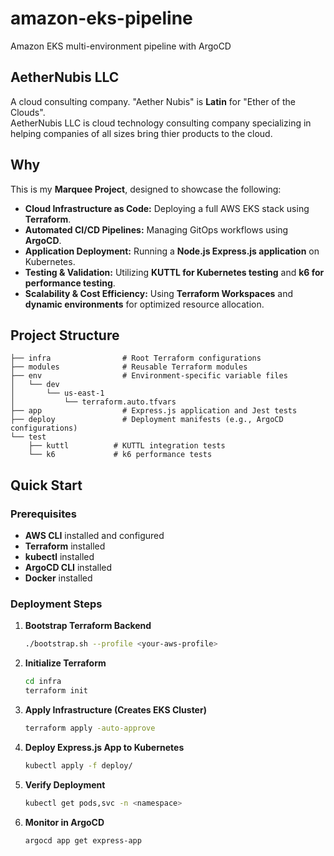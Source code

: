 # amazon-eks-pipeline
Amazon EKS multi-environment pipeline with ArgoCD

## AetherNubis LLC
A cloud consulting company.  "Aether Nubis" is **Latin** for "Ether of the Clouds".  
AetherNubis LLC is cloud technology consulting company specializing in helping companies of all sizes bring thier products to the cloud.

## Why
This is my **Marquee Project**, designed to showcase the following:
- **Cloud Infrastructure as Code:** Deploying a full AWS EKS stack using **Terraform**.
- **Automated CI/CD Pipelines:** Managing GitOps workflows using **ArgoCD**.
- **Application Deployment:** Running a **Node.js Express.js application** on Kubernetes.
- **Testing & Validation:** Utilizing **KUTTL for Kubernetes testing** and **k6 for performance testing**.
- **Scalability & Cost Efficiency:** Using **Terraform Workspaces** and **dynamic environments** for optimized resource allocation.

## Project Structure
```
├── infra                # Root Terraform configurations
├── modules              # Reusable Terraform modules
├── env                  # Environment-specific variable files 
│   └── dev
│       └── us-east-1
│           └── terraform.auto.tfvars
├── app                  # Express.js application and Jest tests
├── deploy               # Deployment manifests (e.g., ArgoCD configurations)
└── test
    ├── kuttl          # KUTTL integration tests
    └── k6             # k6 performance tests
```
## Quick Start

### Prerequisites
- **AWS CLI** installed and configured
- **Terraform** installed
- **kubectl** installed
- **ArgoCD CLI** installed
- **Docker** installed

### Deployment Steps
1. **Bootstrap Terraform Backend**
    ```bash
    ./bootstrap.sh --profile <your-aws-profile>
    ```
2. **Initialize Terraform**
    ```bash
    cd infra
    terraform init
    ```
3. **Apply Infrastructure (Creates EKS Cluster)**
    ```bash
    terraform apply -auto-approve
    ```
4. **Deploy Express.js App to Kubernetes**
    ```bash
    kubectl apply -f deploy/
    ```
5. **Verify Deployment**
    ```bash
    kubectl get pods,svc -n <namespace>
    ```
6. **Monitor in ArgoCD**
    ```bash
    argocd app get express-app
    ```
